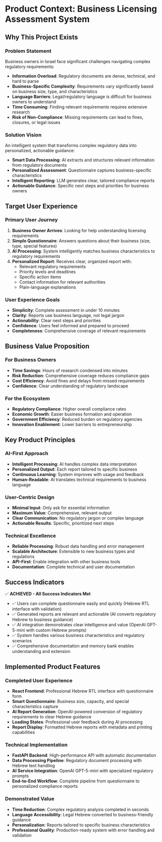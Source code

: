 # Product Context: Business Licensing Assessment System

## Why This Project Exists

### Problem Statement
Business owners in Israel face significant challenges navigating complex regulatory requirements:
- **Information Overload**: Regulatory documents are dense, technical, and hard to parse
- **Business-Specific Complexity**: Requirements vary significantly based on business size, type, and characteristics
- **Language Barriers**: Legal/regulatory language is difficult for business owners to understand
- **Time Consuming**: Finding relevant requirements requires extensive research
- **Risk of Non-Compliance**: Missing requirements can lead to fines, closures, or legal issues

### Solution Vision
An intelligent system that transforms complex regulatory data into personalized, actionable guidance:
- **Smart Data Processing**: AI extracts and structures relevant information from regulatory documents
- **Personalized Assessment**: Questionnaire captures business-specific characteristics
- **Intelligent Reporting**: LLM generates clear, tailored compliance reports
- **Actionable Guidance**: Specific next steps and priorities for business owners

## Target User Experience

### Primary User Journey
1. **Business Owner Arrives**: Looking for help understanding licensing requirements
2. **Simple Questionnaire**: Answers questions about their business (size, type, special features)
3. **AI Processing**: System intelligently matches business characteristics to regulatory requirements
4. **Personalized Report**: Receives clear, organized report with:
   - Relevant regulatory requirements
   - Priority levels and deadlines
   - Specific action items
   - Contact information for relevant authorities
   - Plain-language explanations

### User Experience Goals
- **Simplicity**: Complete assessment in under 10 minutes
- **Clarity**: Reports use business language, not legal jargon
- **Actionability**: Clear next steps and priorities
- **Confidence**: Users feel informed and prepared to proceed
- **Completeness**: Comprehensive coverage of relevant requirements

## Business Value Proposition

### For Business Owners
- **Time Savings**: Hours of research condensed into minutes
- **Risk Reduction**: Comprehensive coverage reduces compliance gaps
- **Cost Efficiency**: Avoid fines and delays from missed requirements
- **Confidence**: Clear understanding of regulatory landscape

### For the Ecosystem
- **Regulatory Compliance**: Higher overall compliance rates
- **Economic Growth**: Easier business formation and operation
- **Government Efficiency**: Reduced burden on regulatory agencies
- **Innovation Enablement**: Lower barriers to entrepreneurship

## Key Product Principles

### AI-First Approach
- **Intelligent Processing**: AI handles complex data interpretation
- **Personalized Output**: Each report tailored to specific business
- **Continuous Learning**: System improves with usage and feedback
- **Human-Readable**: AI translates technical requirements to business language

### User-Centric Design
- **Minimal Input**: Only ask for essential information
- **Maximum Value**: Comprehensive, relevant output
- **Clear Communication**: No regulatory jargon or complex language
- **Actionable Results**: Specific, prioritized next steps

### Technical Excellence
- **Reliable Processing**: Robust data handling and error management
- **Scalable Architecture**: Extensible to new business types and regulations
- **API-First**: Enable integration with other business tools
- **Documentation**: Complete technical and user documentation

## Success Indicators
✅ **ACHIEVED - All Success Indicators Met**
- ✅ Users can complete questionnaire easily and quickly (Hebrew RTL interface with validation)
- ✅ Generated reports are relevant and actionable (AI converts regulatory Hebrew to business guidance)
- ✅ AI integration demonstrates clear intelligence and value (OpenAI GPT-5-mini with custom Hebrew prompts)
- ✅ System handles various business characteristics and regulatory scenarios
- ✅ Comprehensive documentation and memory bank enables understanding and extension

## Implemented Product Features

### Completed User Experience
- **React Frontend**: Professional Hebrew RTL interface with questionnaire form
- **Smart Questionnaire**: Business size, capacity, and special characteristics capture
- **AI Report Generation**: OpenAI-powered conversion of regulatory requirements to clear Hebrew guidance
- **Loading States**: Professional user feedback during AI processing
- **Report Display**: Formatted Hebrew reports with metadata and printing capabilities

### Technical Implementation
- **FastAPI Backend**: High-performance API with automatic documentation
- **Data Processing Pipeline**: Regulatory document processing with Hebrew text handling
- **AI Service Integration**: OpenAI GPT-5-mini with specialized regulatory prompts
- **End-to-End Workflow**: Complete pipeline from questionnaire to personalized compliance reports

### Demonstrated Value
- **Time Reduction**: Complex regulatory analysis completed in seconds
- **Language Accessibility**: Legal Hebrew converted to business-friendly guidance
- **Personalization**: Reports tailored to specific business characteristics
- **Professional Quality**: Production-ready system with error handling and validation
